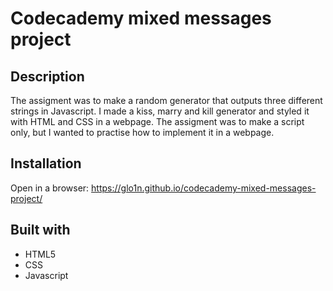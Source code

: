 # Codecademy mixed messages project

## Description
The assigment was to make a random generator that outputs three different strings in Javascript. I made a kiss, marry and kill generator and styled it with HTML and CSS in a webpage. The assigment was to make a script only, but I wanted to practise how to implement it in a webpage.  

## Installation
Open in a browser: https://glo1n.github.io/codecademy-mixed-messages-project/ 

## Built with
- HTML5
- CSS
- Javascript
